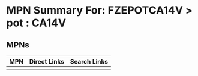 



# MPN Summary For: FZEPOTCA14V > pot : CA14V

## MPNs
  

|MPN|Direct Links|Search Links|
| :--- | :--- | :--- |
||||
